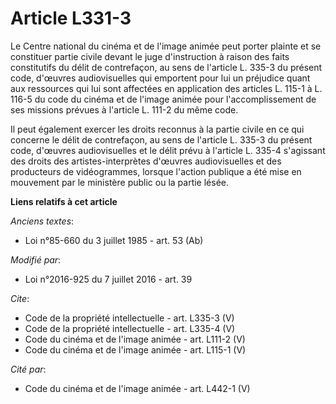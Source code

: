 # Article L331-3

Le Centre national du cinéma et de l'image animée peut porter plainte et se constituer partie civile devant le juge
d'instruction à raison des faits constitutifs du délit de contrefaçon, au sens de l'article L. 335-3 du présent code,
d'œuvres audiovisuelles qui emportent pour lui un préjudice quant aux ressources qui lui sont affectées en application des
articles L. 115-1 à L. 116-5 du code du cinéma et de l'image animée pour l'accomplissement de ses missions prévues à
l'article L. 111-2 du même code. 

Il peut également exercer les droits reconnus à la partie civile en ce qui concerne le délit de contrefaçon, au sens de
l'article L. 335-3 du présent code, d'œuvres audiovisuelles et le délit prévu à l'article L. 335-4 s'agissant des droits des
artistes-interprètes d'œuvres audiovisuelles et des producteurs de vidéogrammes, lorsque l'action publique a été mise en
mouvement par le ministère public ou la partie lésée.

**Liens relatifs à cet article**

_Anciens textes_:

  - Loi n°85-660 du 3 juillet 1985 - art. 53 (Ab)

_Modifié par_:

  - Loi n°2016-925 du 7 juillet 2016 - art. 39

_Cite_:

  - Code de la propriété intellectuelle - art. L335-3 (V)
  - Code de la propriété intellectuelle - art. L335-4 (V)
  - Code du cinéma et de l'image animée - art. L111-2 (V)
  - Code du cinéma et de l'image animée - art. L115-1 (V)

_Cité par_:

  - Code du cinéma et de l'image animée - art. L442-1 (V)
